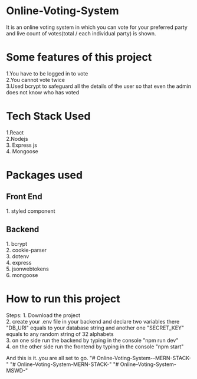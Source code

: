 # Online-Voting-System
It is an online voting  system in which you can vote for your preferred party and live count of votes(total / each individual party) is shown.<br>
<h1>Some features of this project</h1>
1.You have to be logged in to vote<br>
2.You cannot vote twice<br>
3.Used bcrypt to safeguard all the details of the user so that even the admin does not know who has voted <br>

<h1>Tech Stack Used </h1>
1.React <br>
2.Nodejs <br>
3. Express js<br>
4. Mongoose<br>

<h1>Packages used</h1>
<h2>Front End </h2>
1. styled component<br>

<h2>Backend</h2>
1. bcrypt<br>
2. cookie-parser<br>
3. dotenv<br>
4. express<br>
5. jsonwebtokens<br>
6. mongoose<br>


<h1>How to run this project </h1>
Steps:
1. Download the project<br>
2. create your .env file in your backend and declare two variables there "DB_URI" equals to your database string and another one "SECRET_KEY" equals to any random string of 32 alphabets <br>
3. on one side run the backend by typing in the console "npm run dev" <br>
4. on the other side run the frontend by typing in the console "npm start"<br>

And this is it..you are all set to go.
"# Online-Voting-System--MERN-STACK-" 
"# Online-Voting-System-MERN-STACK-" 
"# Online-Voting-System-MSWD-" 
